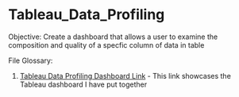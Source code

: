 # Tableau_Data_Profiling

Objective:
Create a dashboard that allows a user to examine the composition and quality of a specfic column of data in table

File Glossary:
1. [Tableau Data Profiling Dashboard Link](https://public.tableau.com/app/profile/jacob3101/viz/DataProfilingDashboard/Dashboard1?publish=yes) - This link showcases the Tableau dashboard I have put together



